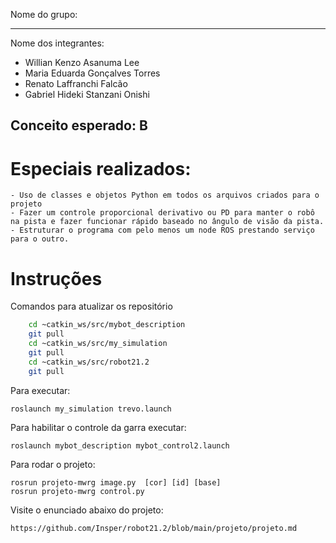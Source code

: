Nome do grupo: 

____________

Nome dos integrantes: 

* Willian Kenzo Asanuma Lee
* Maria Eduarda Gonçalves Torres
* Renato Laffranchi Falcão
* Gabriel Hideki Stanzani Onishi

## Conceito esperado: B

# Especiais realizados:
    - Uso de classes e objetos Python em todos os arquivos criados para o projeto
    - Fazer um controle proporcional derivativo ou PD para manter o robô na pista e fazer funcionar rápido baseado no ângulo de visão da pista.
    - Estruturar o programa com pelo menos um node ROS prestando serviço para o outro.

# Instruções

Comandos para atualizar os repositório
```bash
    cd ~catkin_ws/src/mybot_description
    git pull
    cd ~catkin_ws/src/my_simulation
    git pull
    cd ~catkin_ws/src/robot21.2
    git pull
```


Para executar:

	roslaunch my_simulation trevo.launch

Para habilitar o controle da garra executar:

	roslaunch mybot_description mybot_control2.launch 

Para rodar o projeto:

	rosrun projeto-mwrg image.py  [cor] [id] [base]
	rosrun projeto-mwrg control.py
	
Visite o enunciado abaixo do projeto:

	https://github.com/Insper/robot21.2/blob/main/projeto/projeto.md

